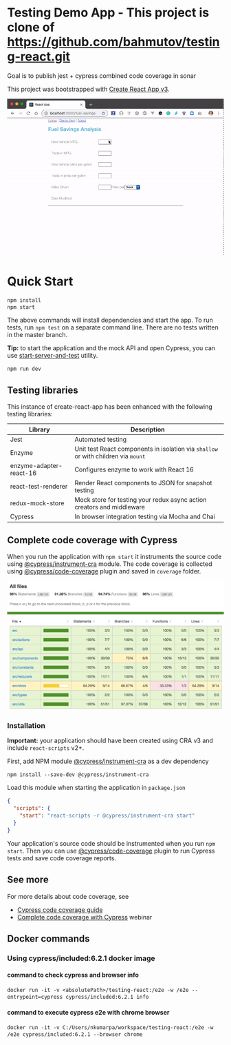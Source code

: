 # Testing Demo App - This project is clone of https://github.com/bahmutov/testing-react.git

Goal is to publish jest + cypress combined code coverage in sonar

This project was bootstrapped with [Create React App v3](https://github.com/facebookincubator/create-react-app).

![Fuel savings](images/fuel-savings.gif)

# Quick Start

```
npm install
npm start
```

The above commands will install dependencies and start the app. To run tests, run `npm test` on a separate command line. There are no tests written in the master branch.

**Tip:** to start the application and the mock API and open Cypress, you can use [start-server-and-test](https://github.com/bahmutov/start-server-and-test) utility.

```shell
npm run dev
```

## Testing libraries

This instance of create-react-app has been enhanced with the following testing libraries:

| Library                 | Description                                                                        |
| ----------------------- | ---------------------------------------------------------------------------------- |
| Jest                    | Automated testing                                                                  |
| Enzyme                  | Unit test React components in isolation via `shallow` or with children via `mount` |
| enzyme-adapter-react-16 | Configures enzyme to work with React 16                                            |
| react-test-renderer     | Render React components to JSON for snapshot testing                               |
| redux-mock-store | Mock store for testing your redux async action creators and middleware |
| Cypress                 | In browser integration testing via Mocha and Chai                                  |

## Complete code coverage with Cypress

When you run the application with `npm start` it instruments the source code using [@cypress/instrument-cra](https://github.com/cypress-io/instrument-cra) module. The code coverage is collected using [@cypress/code-coverage](https://github.com/cypress-io/code-coverage) plugin and saved in `coverage` folder.

![Coverage report](images/96.png)

### Installation

**Important:** your application should have been created using CRA v3 and include `react-scripts` v2+.

First, add NPM module [@cypress/instrument-cra](https://github.com/cypress-io/instrument-cra) as a dev dependency

```shell
npm install --save-dev @cypress/instrument-cra
```

Load this module when starting the application in `package.json`

```json
{
  "scripts": {
    "start": "react-scripts -r @cypress/instrument-cra start"
  }
}
```

Your application's source code should be instrumented when you run `npm start`. Then you can use [@cypress/code-coverage](https://github.com/cypress-io/code-coverage) plugin to run Cypress tests and save code coverage reports.

## See more

For more details about code coverage, see
- [Cypress code coverage guide](https://on.cypress.io/code-coverage)
- [Complete code coverage with Cypress](https://www.cypress.io/blog/2019/08/08/webcast-recording-complete-code-coverage-with-cypress/) webinar

## Docker commands

### Using cypress/included:6.2.1 docker image

#### command to check cypress and browser info
```
docker run -it -v <absolutePath>/testing-react:/e2e -w /e2e --entrypoint=cypress cypress/included:6.2.1 info
```

#### command to execute cypress e2e with chrome browser
```
docker run -it -v C:/Users/nkumarpa/workspace/testing-react:/e2e -w /e2e cypress/included:6.2.1 --browser chrome
```